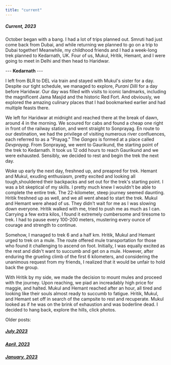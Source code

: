 ```yaml
---
title: "current"
---
```


##### Current, 2023

October began with a bang. I had a lot of trips planned out. Smruti had just come back from Dubai, and while returning we planned to go on a trip to Dubai together! Meanwhile, my childhood friends and I had a week-long trek planned to Kedarnath, UK. Four of us, Mukul, Hritik, Hemant, and I were going to meet in Delhi and then head to Haridwar.

--- **Kedarnath** ---

I left from BLR to DEL via train and stayed with Mukul's sister for a day. Despite our tight schedule, we managed to explore, *Purani Dilli* for a day before Haridwar. Our day was filled with visits to iconic landmarks, including the magnificent Jama Masjid and the historic Red Fort. And obviously, we explored the amazing culinary places that I had bookmarked earlier and had multiple feasts there. 

We left for Haridwar at midnight and reached there at the break of dawn, around 4 in the morning. We scoured for cabs and found a cheap one right in front of the railway station, and went straight to Sonprayag. En route to our destination, we had the privilege of visiting numerous river confluences, each referred to as a "Prayag." The *Ganges* is formed at a place called *Devprayag*. From Sonprayag, we went to Gaurikund, the starting point of the trek to Kedarnath. It took us 12 odd hours to reach Gaurikund and we were exhausted. Sensibly, we decided to rest and begin the trek the next day. 

Woke up early the next day, freshned up, and preapred for trek. Hemant and Mukul, exuding enthusiasm, pretty excited and looking all tough,shouldered their backpacks and set out for the trek's starting point. I was a bit skeptical of my skills. I pretty much knew I wouldn't be able to complete the entire trek. The 22-kilometer, steep journey seemed daunting. Hritik freshned up as well, and we all went ahead to start the trek. Mukul and Hemant were ahead of us. They didn't wait for me as I was slowing down everyone. Hritik walked with me, tried to push me as much as I can. Carrying a few extra kilos, I found it extremely cumbersome and tiresome to trek. I had to pause every 100-200 meters, mustering every ounce of courage and strength to continue.

Somehow, I managed to trek 6 and a half km. Hritik, Mukul and Hemant urged to trek on a mule. The route offered mule transportation for those who found it challenging to ascend on foot. Initially, I was equally excited as the rest and didn't want to succumb and get on a mule. However, after enduring the grueling climb of the first 6 kilometers, and considering the unanimous request from my friends, I realized that it would be unfair to hold back the group.

With Hritik by my side, we made the decision to mount mules and proceed with the journey. Upon reaching, we piad an increadably high price for maggie, and halted. Mukul and Hemant reached after an hour, all tired and looking like their souls almost ready to succumb to fatigue. Hritik, Mukul, and Hemant set off in search of the campsite to rest and recuperate. Mukul looked as if he was on the brink of exhaustion and was boderline dead. I decided to hang back, explore the hills, click photos.

Older posts:

##### [July,2023](/blog/july23.html)

##### [April, 2023](/blog/april23.html)

##### [January, 2023](/blog/january23.html)
